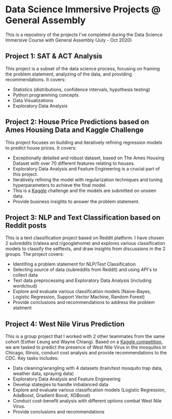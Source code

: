 # Data Science Immersive Projects @ General Assembly

This is a repository of the projects I've completed during the Data Science Immersive Course with General Assembly (July - Oct 2020)


## Project 1: SAT & ACT Analysis

This project is a subset of the data science process, focusing on framing the problem statement, analyzing of the data, and providing recommendations.  It covers:

- Statistics (distributions, confidence intervals, hypothesis testing)
- Python programming concepts
- Data Visualizations
- Exploratory Data Analysis


## Project 2: House Price Predictions based on Ames Housing Data and Kaggle Challenge

This project focuses on building and iteratively refining regression models to predict house prices.  It covers:

- Exceptionally detailed and robust dataset, based on The Ames Housing Dataset with over 70 different features relating to houses.  
- Exploratory Data Analysis and Feature Engineering is a crucial part of this project.
- Iteratively refining the model with regularization techniques and tuning hyperparameters to achieve the final model.  
- This is a [Kaggle](https://www.kaggle.com/c/dsi-us-6-project-2-regression-challenge) challenge and the models are submitted on unseen data.  
- Provide business insights to answer the problem statement.


## Project 3: NLP and Text Classification based on Reddit posts

This is a text classification project based on Reddit platform.  I have chosen 2 subreddits (r/alexa and r/googlehome) and explores various classification models to classify the selftexts, and draw insights from discussions in the 2 groups.  The project covers:

- Identifing a problem statement for NLP/Text Classification
- Selecting source of data (subreddits from Reddit) and using API's to collect data
- Text data preprocessing and Exploratory Data Analysis (including wordcloud)
- Explore and evaluate various classification models (Naive-Bayes, Logistic Regression, Support Vector Machine, Random Forest)
- Provide conclusions and recommendations to address the problem statment


## Project 4: West Nile Virus Prediction

This is a group project that I worked with 2 other teammates from the same cohort (Esther Leung and Wayne Chiang).  Based on a [Kaggle competition](https://www.kaggle.com/c/predict-west-nile-virus), we are tasked to predict the presence of West Nile Virus in the mosquitos in Chicago, Illinois, conduct cost analysis and provide recommendations to the CDC.  Key tasks includes:

- Data cleaning/wrangling with 4 datasets (train/test mosquito trap data, weather data, spraying data)
- Exploratory Data Analysis and Feature Engineering
- Develop stategies to handle imbalanced data
- Explore and evaluate various classification models (Logistic Regression, AdaBoost, Gradient Boost, XGBoost)
- Conduct cost-benefit analysis with different options combat West Nile Virus.
- Provide conclusions and recommendations 


